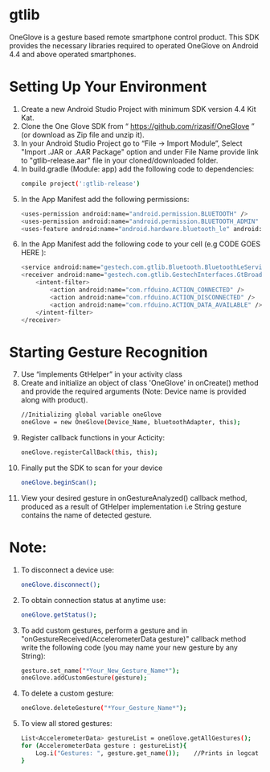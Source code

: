 # gtlib
OneGlove is a gesture based remote smartphone control product. This SDK provides the necessary libraries required to operated OneGlove on Android 4.4 and above operated smartphones.

# Setting Up Your Environment

1) Create a new Android Studio Project with minimum SDK version 4.4 Kit Kat.
2) Clone the One Glove SDK from “ https://github.com/rizasif/OneGlove ” (or download as Zip file and unzip it).
3) In your Android Studio Project go to “File -> Import Module”, Select "Import .JAR or .AAR Package" option and under File Name provide link to "gtlib-release.aar" file in your cloned/downloaded folder.
4) In build.gradle (Module: app) add the following code to dependencies:
    ```sh
    compile project(':gtlib-release')
    ```
5) In the App Manifest add the following permissions:
    ```sh
    <uses-permission android:name="android.permission.BLUETOOTH" />
    <uses-permission android:name="android.permission.BLUETOOTH_ADMIN" />
    <uses-feature android:name="android.hardware.bluetooth_le" android:required="true"/>
    ```
6) In the App Manifest add the following code to your <Application> cell (e.g <Application> CODE
GOES HERE </Application>):
    ```sh
    <service android:name="gestech.com.gtlib.Bluetooth.BluetoothLeServices" />
    <receiver android:name="gestech.com.gtlib.GestechInterfaces.GtBroadcastReceiver">
        <intent-filter>
            <action android:name="com.rfduino.ACTION_CONNECTED" />
            <action android:name="com.rfduino.ACTION_DISCONNECTED" />
            <action android:name="com.rfduino.ACTION_DATA_AVAILABLE" />
        </intent-filter>
    </receiver>
    ```
    
# Starting Gesture Recognition

7) Use “implements GtHelper” in your activity class
8) Create and initialize an object of class 'OneGlove' in onCreate() method and provide the required arguments (Note: Device name is provided along with product).
    ```sh
    //Initializing global variable oneGlove
    oneGlove = new OneGlove(Device_Name, bluetoothAdapter, this);
    ```
9) Register callback functions in your Acticity:
    ```sh
    oneGlove.registerCallBack(this, this);
    ```
10) Finally put the SDK to scan for your device
    ```sh
    oneGlove.beginScan();
    ```
11. View your desired gesture in onGestureAnalyzed() callback method, produced as a result of GtHelper implementation i.e String gesture contains the name of detected gesture.

# Note:

1) To disconnect a device use:
    ```sh
    oneGlove.disconnect();
    ```
2) To obtain connection status at anytime use:
    ```sh
    oneGlove.getStatus();
    ```
3) To add custom gestures, perform a gesture and in "onGestureReceived(AccelerometerData gesture)" callback method write the following code (you may name your new gesture by any String):
    ```sh
    gesture.set_name("*Your_New_Gesture_Name*");
    oneGlove.addCustomGesture(gesture);
    ```
4) To delete a custom gesture:
    ```sh
    oneGlove.deleteGesture("*Your_Gesture_Name*");
    ```
5) To view all stored gestures:
    ```sh
    List<AccelerometerData> gestureList = oneGlove.getAllGestures();
    for (AccelerometerData gesture : gestureList){
        Log.i("Gestures: ", gesture.get_name());    //Prints in logcat
    }
    ```

